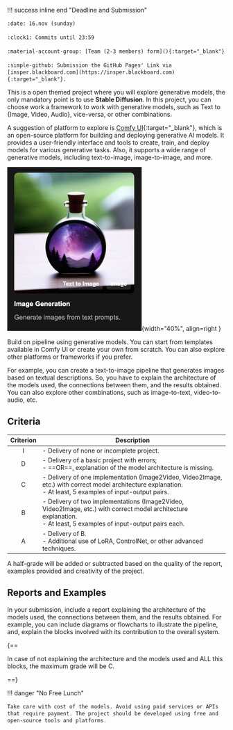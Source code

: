 
!!! success inline end "Deadline and Submission"

    :date: 16.nov (sunday)
    
    :clock1: Commits until 23:59

    :material-account-group: [Team (2-3 members) form](){:target="_blank"}

    :simple-github: Submission the GitHub Pages' Link via [insper.blackboard.com](https://insper.blackboard.com){:target="_blank"}.


This is a open themed project where you will explore generative models, the only mandatory point is to use **Stable Diffusion**. In this project, you can choose work a framework to work with generative models, such as Text to {Image, Video, Audio}, vice-versa, or other combinations.

A suggestion of platform to explore is [Comfy UI](https://www.comfy.org){:target="_blank"}, which is an open-source platform for building and deploying generative AI models. It provides a user-friendly interface and tools to create, train, and deploy models for various generative tasks. Also, it supports a wide range of generative models, including text-to-image, image-to-image, and more.

![](comfyui-image-generation.png){width="40%", align=right }

Build on pipeline using generative models. You can start from templates available in Comfy UI or create your own from scratch. You can also explore other platforms or frameworks if you prefer.

For example, you can create a text-to-image pipeline that generates images based on textual descriptions. So, you have to explain the architecture of the models used, the connections between them, and the results obtained. You can also explore other combinations, such as image-to-text, video-to-audio, etc.

## Criteria

| Criterion | Description |
|:---------:|-------------|
| I | - Delivery of none or incomplete project. |
| D | - Delivery of a basic project with errors; <br> - ==OR==, explanation of the model architecture is missing. |
| C | - Delivery of one implementation (Image2Video, Video2Image, etc.) with correct model architecture explanation. <br> - At least, 5 examples of input-output pairs. |
| B | - Delivery of two implementations (Image2Video, Video2Image, etc.) with correct model architecture explanation. <br> - At least, 5 examples of input-output pairs each. |
| A | - Delivery of B. <br> - Additional use of LoRA, ControlNet, or other advanced techniques. |

A half-grade will be added or subtracted based on the quality of the report, examples provided and creativity of the project.

## Reports and Examples

In your submission, include a report explaining the architecture of the models used, the connections between them, and the results obtained. For example, you can include diagrams or flowcharts to illustrate the pipeline, and, explain the blocks involved with its contribution to the overall system.

{==

In case of not explaining the architecture and the models used and ALL this blocks, the maximum grade will be C.

==}


!!! danger "No Free Lunch"

    Take care with cost of the models. Avoid using paid services or APIs that require payment. The project should be developed using free and open-source tools and platforms.